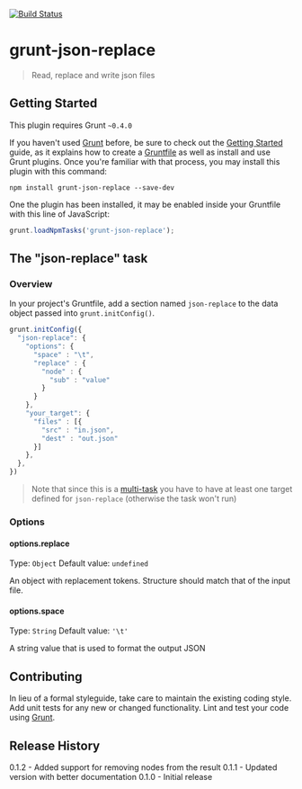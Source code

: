 [![Build Status](https://travis-ci.org/mikaelkaron/grunt-json-replace.png)](https://travis-ci.org/mikaelkaron/grunt-json-replace)

# grunt-json-replace

> Read, replace and write json files

## Getting Started
This plugin requires Grunt `~0.4.0`

If you haven't used [Grunt](http://gruntjs.com/) before, be sure to check out the [Getting Started](http://gruntjs.com/getting-started) guide, as it explains how to create a [Gruntfile](http://gruntjs.com/sample-gruntfile) as well as install and use Grunt plugins. Once you're familiar with that process, you may install this plugin with this command:

```shell
npm install grunt-json-replace --save-dev
```

One the plugin has been installed, it may be enabled inside your Gruntfile with this line of JavaScript:

```js
grunt.loadNpmTasks('grunt-json-replace');
```

## The "json-replace" task

### Overview
In your project's Gruntfile, add a section named `json-replace` to the data object passed into `grunt.initConfig()`.

```js
grunt.initConfig({
  "json-replace": {
    "options": {
      "space" : "\t",
      "replace" : {
        "node" : {
          "sub" : "value"
        }
      }
    },
    "your_target": {
      "files" : [{
        "src" : "in.json",
        "dest" : "out.json"
      }]
    },
  },
})
```

> Note that since this is a [multi-task](http://gruntjs.com/creating-tasks#multi-tasks) you have to have at least one target defined for `json-replace` (otherwise the task won't run)

### Options

#### options.replace
Type: `Object`
Default value: `undefined`

An object with replacement tokens. Structure should match that of the input file.

#### options.space
Type: `String`
Default value: `'\t'`

A string value that is used to format the output JSON

## Contributing
In lieu of a formal styleguide, take care to maintain the existing coding style. Add unit tests for any new or changed functionality. Lint and test your code using [Grunt](http://gruntjs.com/).

## Release History
0.1.2 - Added support for removing nodes from the result
0.1.1 - Updated version with better documentation
0.1.0 - Initial release
